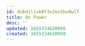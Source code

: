 ```yaml
---
id: dubdjlivk8f3v2ns5bv8wlt
title: On Power
desc: ''
updated: 1655334620950
created: 1655334620950
---
```


